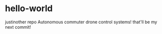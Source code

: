 # hello-world
justinother repo
Autonomous commuter drone control systems! that'll be my next commit!
